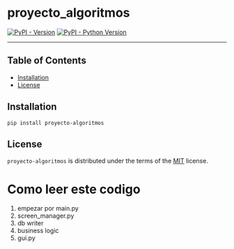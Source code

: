 # proyecto_algoritmos

[![PyPI - Version](https://img.shields.io/pypi/v/proyecto-algoritmos.svg)](https://pypi.org/project/proyecto-algoritmos)
[![PyPI - Python Version](https://img.shields.io/pypi/pyversions/proyecto-algoritmos.svg)](https://pypi.org/project/proyecto-algoritmos)

-----

## Table of Contents

- [Installation](#installation)
- [License](#license)

## Installation

```console
pip install proyecto-algoritmos
```

## License

`proyecto-algoritmos` is distributed under the terms of the [MIT](https://spdx.org/licenses/MIT.html) license.


# Como leer este codigo


1. empezar por main.py
2. screen_manager.py
3. db writer
4. business logic
5. gui.py
